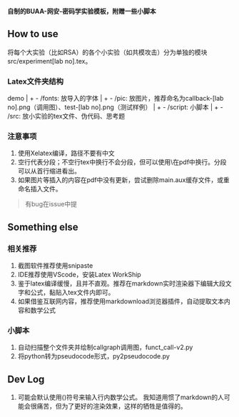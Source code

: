 **自制的BUAA-网安-密码学实验模板，附赠一些小脚本**

## How to use

将每个大实验（比如RSA）的各个小实验（如共模攻击）分为单独的模块 src/experiment[lab no].tex。

### Latex文件夹结构

demo
|
\+ - /fonts: 放导入的字体
|
\+ - /pic: 放图片，推荐命名为callback-[lab no].png（调用图）、test-[lab no].png（测试样例）
|
\+ - /script: 小脚本
|
\+ - /src: 放小实验的tex文件、伪代码、思考题

### 注意事项

1. 使用Xelatex编译，路径不要有中文
2. 空行代表分段；不空行tex中换行不会分段，但可以使用\\在pdf中换行。分段可以从首行缩进看出。
3. 如果图片等插入的内容在pdf中没有更新，尝试删除main.aux缓存文件，或重命名插入文件。

> 有bug在issue中提

## Something else

### 相关推荐

1. 截图软件推荐使用snipaste
2. IDE推荐使用VScode，安装Latex WorkShip
3. 鉴于latex编译缓慢，且并不直观。推荐在markdown实时渲染器下编辑大段文字和公式，黏贴入tex文件内即可。
4. 如果借鉴互联网内容，推荐使用markdownload浏览器插件，自动提取文本内容和数学公式

### 小脚本

1. 自动扫描整个文件夹并绘制callgraph调用图，funct_call-v2.py
2. 将python转为pseudocode形式，py2pseudocode.py


## Dev Log

1. 可能会默认使用\(\)符号来输入行内数学公式。
    我知道用惯了markdown的人可能会很痛苦，但为了更好的渲染效果，这样的牺牲是值得的。
